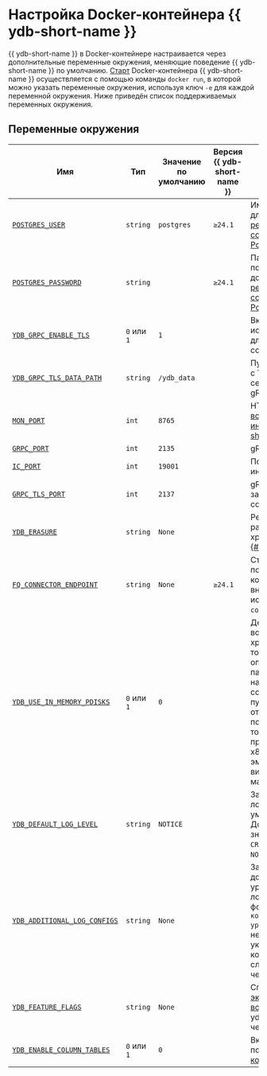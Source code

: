 # Настройка Docker-контейнера {{ ydb-short-name }}

{{ ydb-short-name }} в Docker-контейнере настраивается через дополнительные переменные окружения, меняющие поведение {{ ydb-short-name }} по умолчанию. [Старт](start.md) Docker-контейнера {{ ydb-short-name }} осуществляется с помощью команды `docker run`, в которой можно указать переменные окружения, используя ключ `-e` для каждой переменной окружения. Ниже приведён список поддерживаемых переменных окружения.

## Переменные окружения

| Имя | Тип | Значение по умолчанию | Версия {{ ydb-short-name }} | Описание |
| -- | -- | -- | -- | -- |
| [`POSTGRES_USER`](https://GitHub.com/ydb-platform/ydb/blob/c113fcffa7b1a20ad8dcb1b1760ae5bfa25370ca/ydb/public/tools/lib/cmds/__init__.py#L240) | `string` | `postgres` | `≥24.1` | Имя пользователя для доступа через [режим совместимости с PostgreSQL](../../postgresql/intro.md). |
| [`POSTGRES_PASSWORD`](https://GitHub.com/ydb-platform/ydb/blob/c113fcffa7b1a20ad8dcb1b1760ae5bfa25370ca/ydb/public/tools/lib/cmds/__init__.py#L240) | `string` | | `≥24.1` | Пароль пользователя для доступа через [режим совместимости с PostgreSQL](../../postgresql/intro.md). |
| [`YDB_GRPC_ENABLE_TLS`](https://GitHub.com/ydb-platform/ydb/blob/c113fcffa7b1a20ad8dcb1b1760ae5bfa25370ca/ydb/public/tools/lib/cmds/__init__.py#L258) | `0` или `1` | `1` | | Включает использование TLS для gRPC соединений. |
| [`YDB_GRPC_TLS_DATA_PATH`](https://GitHub.com/ydb-platform/ydb/blob/8fefc809c83829d8d8b886e82534d009de4c8826/ydb/public/tools/lib/cmds/__init__.py#L291) | `string` | `/ydb_data` | | Путь до директории с TLS сертификатами для gRPC соединений. |
| [`MON_PORT`](https://GitHub.com/ydb-platform/ydb/blob/8dde59cd0af86737d07a1cd8ff19811a2bd2b663/ydb/tests/library/harness/kikimr_port_allocator.py#L170) | `int` | `8765` | | HTTP-порт [встроенного веб-интерфейса {{ ydb-short-name }}](../../reference/embedded-ui/index.md). |
| [`GRPC_PORT`](https://GitHub.com/ydb-platform/ydb/blob/8dde59cd0af86737d07a1cd8ff19811a2bd2b663/ydb/tests/library/harness/kikimr_port_allocator.py#L174) | `int` | `2135` | | gRPC порт. |
| [`IC_PORT`](https://GitHub.com/ydb-platform/ydb/blob/8dde59cd0af86737d07a1cd8ff19811a2bd2b663/ydb/tests/library/harness/kikimr_port_allocator.py#L179) | `int` | `19001` | | Порт интерконнекта. |
| [`GRPC_TLS_PORT`](https://GitHub.com/ydb-platform/ydb/blob/8dde59cd0af86737d07a1cd8ff19811a2bd2b663/ydb/tests/library/harness/kikimr_port_allocator.py#L183) | `int` | `2137` | | gRPCS порт защищенного соединения. |
| [`YDB_ERASURE`](https://GitHub.com/ydb-platform/ydb/blob/8fefc809c83829d8d8b886e82534d009de4c8826/ydb/public/tools/lib/cmds/__init__.py#L50) | `string` | `None` | | Режим работы распределённого хранилища, см. [{#T}](../../concepts/topology.md). |
| [`FQ_CONNECTOR_ENDPOINT`](https://GitHub.com/ydb-platform/ydb/blob/c113fcffa7b1a20ad8dcb1b1760ae5bfa25370ca/ydb/public/tools/lib/cmds/__init__.py#L261) | `string` | `None` | `≥24.1` | Строка подключения коннектора к внешним источникам `fq-connector-go`. |
| [`YDB_USE_IN_MEMORY_PDISKS`](https://GitHub.com/ydb-platform/ydb/blob/c113fcffa7b1a20ad8dcb1b1760ae5bfa25370ca/ydb/public/tools/lib/cmds/__init__.py#L230) | `0` или `1` | `0` | | Делает все данные волатильными, хранящимися только в оперативной памяти. В настоящее время сохранение данных путём её отключения поддерживается только на процессорах x86_64 или эмулирующих их виртуальных машинах. | |
| [`YDB_DEFAULT_LOG_LEVEL`](https://GitHub.com/ydb-platform/ydb/blob/b1c590828b222c839dedecd8e6e79413ef5b7eec/ydb/tests/library/harness/kikimr_config.py#L73) | `string` | `NOTICE` | | Задаёт уровень логирования по умолчанию. Доступные значения уровней: `CRIT`, `ERROR`, `WARN`, `NOTICE`, `INFO`. |
| [`YDB_ADDITIONAL_LOG_CONFIGS`](https://GitHub.com/ydb-platform/ydb/blob/b1c590828b222c839dedecd8e6e79413ef5b7eec/ydb/tests/library/harness/kikimr_config.py#L48) | `string` | `None` | | Задаёт дополнительные уровни логирования в формате: `компонент:значение уровня`. Если необходимо указать несколько компонентов, их следует вводить через запятую. |
| [`YDB_FEATURE_FLAGS`](https://GitHub.com/ydb-platform/ydb/blob/69a57074e4c259aea0bbb9a735c5ed821743629c/ydb/public/tools/lib/cmds/__init__.py#L395) | `string` | `None` | | Список [экспериментальных возможностей](https://GitHub.com/ydb-platform/ydb/blob/69a57074e4c259aea0bbb9a735c5ed821743629c/ydb/core/protos/feature_flags.proto) {{ ydb-short-name }}, через запятую. |
| [`YDB_ENABLE_COLUMN_TABLES`](https://GitHub.com/ydb-platform/ydb/blob/69a57074e4c259aea0bbb9a735c5ed821743629c/ydb/tests/library/harness/kikimr_config.py#L86) | `0` или `1` | `0` | | Включает поддержку [колоночных таблиц](../../concepts/datamodel/table.md#column-oriented-tables). |
